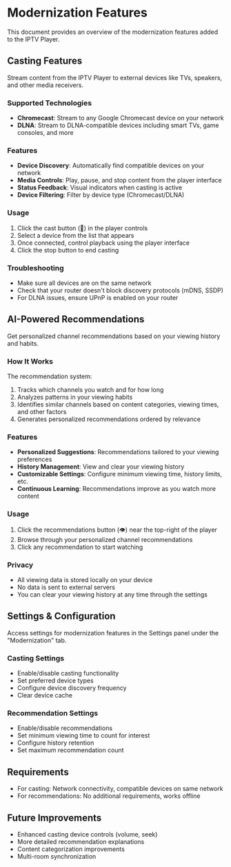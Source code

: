 # Modernization Features

This document provides an overview of the modernization features added to the IPTV Player.

## Casting Features

Stream content from the IPTV Player to external devices like TVs, speakers, and other media receivers.

### Supported Technologies

- **Chromecast**: Stream to any Google Chromecast device on your network
- **DLNA**: Stream to DLNA-compatible devices including smart TVs, game consoles, and more

### Features

- **Device Discovery**: Automatically find compatible devices on your network
- **Media Controls**: Play, pause, and stop content from the player interface
- **Status Feedback**: Visual indicators when casting is active
- **Device Filtering**: Filter by device type (Chromecast/DLNA)

### Usage

1. Click the cast button (📱) in the player controls
2. Select a device from the list that appears
3. Once connected, control playback using the player interface
4. Click the stop button to end casting

### Troubleshooting

- Make sure all devices are on the same network
- Check that your router doesn't block discovery protocols (mDNS, SSDP)
- For DLNA issues, ensure UPnP is enabled on your router

## AI-Powered Recommendations

Get personalized channel recommendations based on your viewing history and habits.

### How It Works

The recommendation system:
1. Tracks which channels you watch and for how long
2. Analyzes patterns in your viewing habits
3. Identifies similar channels based on content categories, viewing times, and other factors
4. Generates personalized recommendations ordered by relevance

### Features

- **Personalized Suggestions**: Recommendations tailored to your viewing preferences
- **History Management**: View and clear your viewing history
- **Customizable Settings**: Configure minimum viewing time, history limits, etc.
- **Continuous Learning**: Recommendations improve as you watch more content

### Usage

1. Click the recommendations button (👁️) near the top-right of the player
2. Browse through your personalized channel recommendations
3. Click any recommendation to start watching

### Privacy

- All viewing data is stored locally on your device
- No data is sent to external servers
- You can clear your viewing history at any time through the settings

## Settings & Configuration

Access settings for modernization features in the Settings panel under the "Modernization" tab.

### Casting Settings

- Enable/disable casting functionality
- Set preferred device types
- Configure device discovery frequency
- Clear device cache

### Recommendation Settings

- Enable/disable recommendations
- Set minimum viewing time to count for interest
- Configure history retention
- Set maximum recommendation count

## Requirements

- For casting: Network connectivity, compatible devices on same network
- For recommendations: No additional requirements, works offline

## Future Improvements

- Enhanced casting device controls (volume, seek)
- More detailed recommendation explanations
- Content categorization improvements
- Multi-room synchronization

